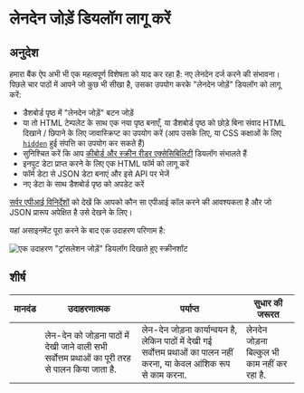 # लेनदेन जोड़ें डियलॉग लागू करें

## अनुदेश

हमारा बैंक ऐप अभी भी एक महत्वपूर्ण विशेषता को याद कर रहा है: नए लेनदेन दर्ज करने की संभावना।
पिछले चार पाठों में आपने जो कुछ भी सीखा है, उसका उपयोग करके "लेनदेन जोड़ें" डियलॉग को लागू करें:

- डैशबोर्ड पृष्ठ में "लेनदेन जोड़ें" बटन जोड़ें
- या तो HTML टेम्पलेट के साथ एक नया पृष्ठ बनाएँ, या डैशबोर्ड पृष्ठ को छोड़े बिना संवाद HTML दिखाने / छिपाने के लिए जावास्क्रिप्ट का उपयोग करें (आप उसके लिए, या CSS कक्षाओं के लिए [`hidden`](https://developer.mozilla.org/docs/Web/HTML/Global_attributes/hidden) हुई संपत्ति का उपयोग कर सकते हैं)
- सुनिश्चित करें कि आप [कीबोर्ड और स्क्रीन रीडर एक्सेसिबिलिटी](https://developer.paciellogroup.com/blog/2018/06/the-current-state-of-modal-dialog-accessibility/) डियलॉग संभालते हैं
- इनपुट डेटा प्राप्त करने के लिए एक HTML फॉर्म को लागू करें
- फॉर्म डेटा से JSON डेटा बनाएं और इसे API पर भेजें
- नए डेटा के साथ डैशबोर्ड पृष्ठ को अपडेट करें

[सर्वर एपीआई विनिर्देशों](../../api/README.md) को देखें कि आपको कौन सा एपीआई कॉल करने की आवश्यकता है और जो JSON प्रारूप अपेक्षित है उसे देखने के लिए।

यहां असाइनमेंट पूरा करने के बाद एक उदाहरण परिणाम है:

![एक उदाहरण "ट्रांसलेशन जोड़ें" डियलॉग दिखाते हुए स्क्रीनशॉट](../images/dialog.png)

## शीर्ष

| मानदंड | उदाहरणात्मक                                                                                        | पर्याप्त                                                                                                                   | सुधार की जरूरत                               |
| ------ | -------------------------------------------------------------------------------------------------- | -------------------------------------------------------------------------------------------------------------------------- | -------------------------------------------- |
|        | लेन-देन को जोड़ना पाठों में देखी जाने वाली सभी सर्वोत्तम प्रथाओं का पूरी तरह से पालन किया जाता है. | लेन-देन जोड़ना कार्यान्वयन है, लेकिन पाठों में देखी गई सर्वोत्तम प्रथाओं का पालन नहीं करना, या केवल आंशिक रूप से काम करना. | लेनदेन जोड़ना बिल्कुल भी काम नहीं कर रहा है. |
